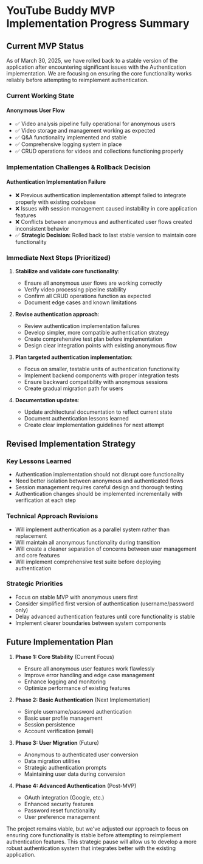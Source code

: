 # YouTube Buddy MVP Implementation Progress Summary

## Current MVP Status

As of March 30, 2025, we have rolled back to a stable version of the application after encountering significant issues with the Authentication implementation. We are focusing on ensuring the core functionality works reliably before attempting to reimplement authentication.

### Current Working State

#### Anonymous User Flow
- ✅ Video analysis pipeline fully operational for anonymous users
- ✅ Video storage and management working as expected
- ✅ Q&A functionality implemented and stable
- ✅ Comprehensive logging system in place
- ✅ CRUD operations for videos and collections functioning properly

### Implementation Challenges & Rollback Decision

#### Authentication Implementation Failure
- ❌ Previous authentication implementation attempt failed to integrate properly with existing codebase
- ❌ Issues with session management caused instability in core application features
- ❌ Conflicts between anonymous and authenticated user flows created inconsistent behavior
- ✅ **Strategic Decision:** Rolled back to last stable version to maintain core functionality

### Immediate Next Steps (Prioritized)

1. **Stabilize and validate core functionality**:
   - Ensure all anonymous user flows are working correctly
   - Verify video processing pipeline stability
   - Confirm all CRUD operations function as expected
   - Document edge cases and known limitations

2. **Revise authentication approach**:
   - Review authentication implementation failures
   - Develop simpler, more compatible authentication strategy
   - Create comprehensive test plan before implementation
   - Design clear integration points with existing anonymous flow

3. **Plan targeted authentication implementation**:
   - Focus on smaller, testable units of authentication functionality
   - Implement backend components with proper integration tests
   - Ensure backward compatibility with anonymous sessions
   - Create gradual migration path for users

4. **Documentation updates**:
   - Update architectural documentation to reflect current state
   - Document authentication lessons learned
   - Create clear implementation guidelines for next attempt

## Revised Implementation Strategy

### Key Lessons Learned
- Authentication implementation should not disrupt core functionality
- Need better isolation between anonymous and authenticated flows
- Session management requires careful design and thorough testing
- Authentication changes should be implemented incrementally with verification at each step

### Technical Approach Revisions
- Will implement authentication as a parallel system rather than replacement
- Will maintain all anonymous functionality during transition
- Will create a cleaner separation of concerns between user management and core features
- Will implement comprehensive test suite before deploying authentication

### Strategic Priorities
- Focus on stable MVP with anonymous users first
- Consider simplified first version of authentication (username/password only)
- Delay advanced authentication features until core functionality is stable
- Implement clearer boundaries between system components

## Future Implementation Plan

1. **Phase 1: Core Stability** (Current Focus)
   - Ensure all anonymous user features work flawlessly
   - Improve error handling and edge case management
   - Enhance logging and monitoring
   - Optimize performance of existing features

2. **Phase 2: Basic Authentication** (Next Implementation)
   - Simple username/password authentication
   - Basic user profile management
   - Session persistence
   - Account verification (email)

3. **Phase 3: User Migration** (Future)
   - Anonymous to authenticated user conversion
   - Data migration utilities
   - Strategic authentication prompts
   - Maintaining user data during conversion

4. **Phase 4: Advanced Authentication** (Post-MVP)
   - OAuth integration (Google, etc.)
   - Enhanced security features
   - Password reset functionality
   - User preference management

The project remains viable, but we've adjusted our approach to focus on ensuring core functionality is stable before attempting to reimplement authentication features. This strategic pause will allow us to develop a more robust authentication system that integrates better with the existing application.
